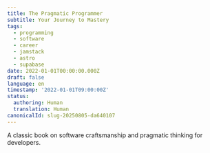 ```yaml
---
title: The Pragmatic Programmer
subtitle: Your Journey to Mastery
tags:
  - programming
  - software
  - career
  - jamstack
  - astro
  - supabase
date: 2022-01-01T00:00:00.000Z
draft: false
language: en
timestamp: '2022-01-01T09:00:00Z'
status:
  authoring: Human
  translation: Human
canonicalId: slug-20250805-da640107
---
```


A classic book on software craftsmanship and pragmatic thinking for developers.
